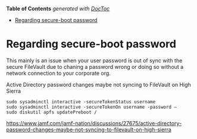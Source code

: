 <!-- START doctoc generated TOC please keep comment here to allow auto update -->
<!-- DON'T EDIT THIS SECTION, INSTEAD RE-RUN doctoc TO UPDATE -->
**Table of Contents**  *generated with [DocToc](https://github.com/thlorenz/doctoc)*

- [Regarding secure-boot password](#regarding-secure-boot-password)

<!-- END doctoc generated TOC please keep comment here to allow auto update -->

# Regarding secure-boot password

This mainly is an issue when your user password is out of sync with the secure FileVault due to chaning a password wrong
or doing so without a network connection to your corporate org.

Active Directory password changes maybe not syncing to FileVault on High Sierra

```
sudo sysadminctl interactive -secureTokenStatus username
sudo sysadminctl interactive -secureTokenOn username -password –
sudo diskutil apfs updatePreboot /
```

https://www.jamf.com/jamf-nation/discussions/27675/active-directory-password-changes-maybe-not-syncing-to-filevault-on-high-sierra
